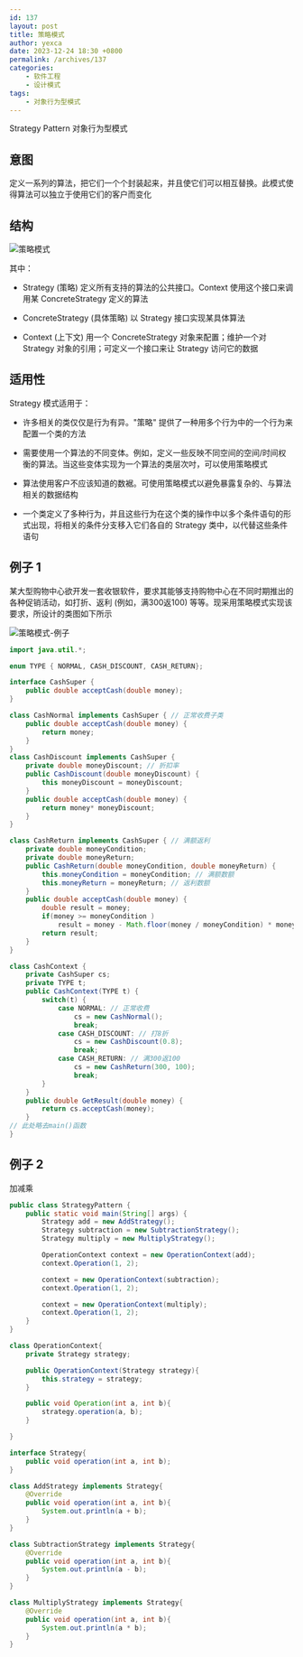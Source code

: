 ```yaml
---
id: 137
layout: post
title: 策略模式
author: yexca
date: 2023-12-24 18:30 +0800
permalink: /archives/137
categories:
    - 软件工程
    - 设计模式
tags:
    - 对象行为型模式
---
```


Strategy Pattern 对象行为型模式

## 意图

定义一系列的算法，把它们一个个封装起来，并且使它们可以相互替换。此模式使得算法可以独立于使用它们的客户而变化

## 结构

![策略模式](https://cdn.jsdelivr.net/gh/yexca/image_hosting@master/2023/03-设计模式/策略模式.71vxrbauk9s0.webp)

其中：

* Strategy (策略) 定义所有支持的算法的公共接口。Context 使用这个接口来调用某 ConcreteStrategy 定义的算法

* ConcreteStrategy (具体策略) 以 Strategy 接口实现某具体算法

* Context (上下文) 用一个 ConcreteStrategy 对象来配置；维护一个对 Strategy 对象的引用；可定义一个接口来让 Strategy 访问它的数据

## 适用性

Strategy 模式适用于：

* 许多相关的类仅仅是行为有异。"策略" 提供了一种用多个行为中的一个行为来配置一个类的方法

* 需要使用一个算法的不同变体。例如，定义一些反映不同空间的空间/时间权衡的算法。当这些变体实现为一个算法的类层次吋，可以使用策略模式

* 算法使用客户不应该知道的数裾。可使用策略模式以避免暴露复杂的、与算法相关的数据结构

* 一个类定义了多种行为，并且这些行为在这个类的操作中以多个条件语句的形式出现，将相关的条件分支移入它们各自的 Strategy 类中，以代替这些条件语句

## 例子 1

某大型购物中心欲开发一套收银软件，要求其能够支持购物中心在不同时期推出的各种促销活动，如打折、返利 (例如，满300返100) 等等。现采用策略模式实现该要求，所设计的类图如下所示

![策略模式-例子](https://cdn.jsdelivr.net/gh/yexca/image_hosting@master/2023/03-设计模式/策略模式-例子.3ze6sv9lmoc0.png)

```java
import java.util.*;

enum TYPE { NORMAL, CASH_DISCOUNT, CASH_RETURN};

interface CashSuper {
    public double acceptCash(double money);
}

class CashNormal implements CashSuper { // 正常收费子类
    public double acceptCash(double money) {
        return money;
    }
}
class CashDiscount implements CashSuper {
    private double moneyDiscount; // 折扣率
    public CashDiscount(double moneyDiscount) {
        this moneyDiscount = moneyDiscount;
    }
    public double acceptCash(double money) {
        return money* moneyDiscount;
    }
}

class CashReturn implements CashSuper { // 满额返利
    private double moneyCondition;
    private double moneyReturn;
    public CashReturn(double moneyCondition, double moneyReturn) {
        this.moneyCondition = moneyCondition; // 满额数额
        this.moneyReturn = moneyReturn; // 返利数额
    }
    public double acceptCash(double money) {
        double result = money;
        if(money >= moneyCondition )
            result = money - Math.floor(money / moneyCondition) * moneyReturn;
        return result;
    }
}

class CashContext {
    private CashSuper cs;
    private TYPE t;
    public CashContext(TYPE t) {
        switch(t) {
            case NORMAL: // 正常收费
                cs = new CashNormal();
                break;
            case CASH_DISCOUNT: // 打8折
                cs = new CashDiscount(0.8);
                break;
            case CASH_RETURN: // 满300返100
                cs = new CashReturn(300, 100);
                break;
        }
    }
    public double GetResult(double money) {
        return cs.acceptCash(money);
    }
// 此处略去main()函数
}
```

## 例子 2

加减乘

```java
public class StrategyPattern {
    public static void main(String[] args) {
        Strategy add = new AddStrategy();
        Strategy subtraction = new SubtractionStrategy();
        Strategy multiply = new MultiplyStrategy();

        OperationContext context = new OperationContext(add);
        context.Operation(1, 2);

        context = new OperationContext(subtraction);
        context.Operation(1, 2);

        context = new OperationContext(multiply);
        context.Operation(1, 2);
    }
}

class OperationContext{
    private Strategy strategy;

    public OperationContext(Strategy strategy){
        this.strategy = strategy;
    }

    public void Operation(int a, int b){
        strategy.operation(a, b);
    }

}

interface Strategy{
    public void operation(int a, int b);
}

class AddStrategy implements Strategy{
    @Override
    public void operation(int a, int b){
        System.out.println(a + b);
    }
}

class SubtractionStrategy implements Strategy{
    @Override
    public void operation(int a, int b){
        System.out.println(a - b);
    }
}

class MultiplyStrategy implements Strategy{
    @Override
    public void operation(int a, int b){
        System.out.println(a * b);
    }
}
```

